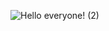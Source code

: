 

![Hello everyone! (2)](https://user-images.githubusercontent.com/111817411/212454777-782b7f72-7258-402e-94e6-b278b27497a2.gif)

			       

<!--
**IgorPredko/IgorPredko** is a ✨ _special_ ✨ repository because its `README.md` (this file) appears on your GitHub profile.

Here are some ideas to get you started:

- 🔭 I’m currently working on ...
- 🌱 I’m currently learning ...
- 👯 I’m looking to collaborate on ...
- 🤔 I’m looking for help with ...
- 💬 Ask me about ...
- 📫 How to reach me: ...
- 😄 Pronouns: ...
- ⚡ Fun fact: ...
-->
